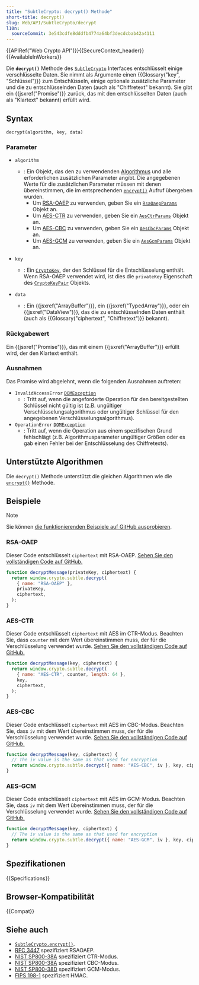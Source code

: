 ```yaml
---
title: "SubtleCrypto: decrypt() Methode"
short-title: decrypt()
slug: Web/API/SubtleCrypto/decrypt
l10n:
  sourceCommit: 3e543cdfe8dddfb4774a64bf3decdcbab42a4111
---
```


{{APIRef("Web Crypto API")}}{{SecureContext_header}}{{AvailableInWorkers}}

Die **`decrypt()`** Methode des [`SubtleCrypto`](/de/docs/Web/API/SubtleCrypto) Interfaces entschlüsselt einige verschlüsselte Daten. Sie nimmt als Argumente einen {{Glossary("key", "Schlüssel")}} zum Entschlüsseln, einige optionale zusätzliche Parameter und die zu entschlüsselnden Daten (auch als "Chiffretext" bekannt). Sie gibt ein {{jsxref("Promise")}} zurück, das mit den entschlüsselten Daten (auch als "Klartext" bekannt) erfüllt wird.

## Syntax

```js-nolint
decrypt(algorithm, key, data)
```

### Parameter

- `algorithm`

  - : Ein Objekt, das den zu verwendenden [Algorithmus](#unterstützte_algorithmen) und alle erforderlichen zusätzlichen Parameter angibt. Die angegebenen Werte für die zusätzlichen Parameter müssen mit denen übereinstimmen, die im entsprechenden [`encrypt()`](/de/docs/Web/API/SubtleCrypto/encrypt) Aufruf übergeben wurden.
    - Um [RSA-OAEP](#rsa-oaep) zu verwenden, geben Sie ein [`RsaOaepParams`](/de/docs/Web/API/RsaOaepParams) Objekt an.
    - Um [AES-CTR](#aes-ctr) zu verwenden, geben Sie ein [`AesCtrParams`](/de/docs/Web/API/AesCtrParams) Objekt an.
    - Um [AES-CBC](#aes-cbc) zu verwenden, geben Sie ein [`AesCbcParams`](/de/docs/Web/API/AesCbcParams) Objekt an.
    - Um [AES-GCM](#aes-gcm) zu verwenden, geben Sie ein [`AesGcmParams`](/de/docs/Web/API/AesGcmParams) Objekt an.

- `key`
  - : Ein [`CryptoKey`](/de/docs/Web/API/CryptoKey), der den Schlüssel für die Entschlüsselung enthält. Wenn RSA-OAEP verwendet wird, ist dies die `privateKey` Eigenschaft des [`CryptoKeyPair`](/de/docs/Web/API/CryptoKeyPair) Objekts.
- `data`
  - : Ein {{jsxref("ArrayBuffer")}}, ein {{jsxref("TypedArray")}}, oder ein {{jsxref("DataView")}}, das die zu entschlüsselnden Daten enthält (auch als {{Glossary("ciphertext", "Chiffretext")}} bekannt).

### Rückgabewert

Ein {{jsxref("Promise")}}, das mit einem {{jsxref("ArrayBuffer")}} erfüllt wird, der den Klartext enthält.

### Ausnahmen

Das Promise wird abgelehnt, wenn die folgenden Ausnahmen auftreten:

- `InvalidAccessError` [`DOMException`](/de/docs/Web/API/DOMException)
  - : Tritt auf, wenn die angeforderte Operation für den bereitgestellten Schlüssel nicht gültig ist (z.B. ungültiger Verschlüsselungsalgorithmus oder ungültiger Schlüssel für den angegebenen Verschlüsselungsalgorithmus).
- `OperationError` [`DOMException`](/de/docs/Web/API/DOMException)
  - : Tritt auf, wenn die Operation aus einem spezifischen Grund fehlschlägt (z.B. Algorithmusparameter ungültiger Größen oder es gab einen Fehler bei der Entschlüsselung des Chiffretexts).

## Unterstützte Algorithmen

Die `decrypt()` Methode unterstützt die gleichen Algorithmen wie die [`encrypt()`](/de/docs/Web/API/SubtleCrypto/encrypt#supported_algorithms) Methode.

## Beispiele

> [!NOTE]
> Sie können [die funktionierenden Beispiele auf GitHub ausprobieren](https://mdn.github.io/dom-examples/web-crypto/encrypt-decrypt/index.html).

### RSA-OAEP

Dieser Code entschlüsselt `ciphertext` mit RSA-OAEP. [Sehen Sie den vollständigen Code auf GitHub.](https://github.com/mdn/dom-examples/blob/main/web-crypto/encrypt-decrypt/rsa-oaep.js)

```js
function decryptMessage(privateKey, ciphertext) {
  return window.crypto.subtle.decrypt(
    { name: "RSA-OAEP" },
    privateKey,
    ciphertext,
  );
}
```

### AES-CTR

Dieser Code entschlüsselt `ciphertext` mit AES im CTR-Modus. Beachten Sie, dass `counter` mit dem Wert übereinstimmen muss, der für die Verschlüsselung verwendet wurde. [Sehen Sie den vollständigen Code auf GitHub.](https://github.com/mdn/dom-examples/blob/main/web-crypto/encrypt-decrypt/aes-ctr.js)

```js
function decryptMessage(key, ciphertext) {
  return window.crypto.subtle.decrypt(
    { name: "AES-CTR", counter, length: 64 },
    key,
    ciphertext,
  );
}
```

### AES-CBC

Dieser Code entschlüsselt `ciphertext` mit AES im CBC-Modus. Beachten Sie, dass `iv` mit dem Wert übereinstimmen muss, der für die Verschlüsselung verwendet wurde. [Sehen Sie den vollständigen Code auf GitHub.](https://github.com/mdn/dom-examples/blob/main/web-crypto/encrypt-decrypt/aes-cbc.js)

```js
function decryptMessage(key, ciphertext) {
  // The iv value is the same as that used for encryption
  return window.crypto.subtle.decrypt({ name: "AES-CBC", iv }, key, ciphertext);
}
```

### AES-GCM

Dieser Code entschlüsselt `ciphertext` mit AES im GCM-Modus. Beachten Sie, dass `iv` mit dem Wert übereinstimmen muss, der für die Verschlüsselung verwendet wurde. [Sehen Sie den vollständigen Code auf GitHub.](https://github.com/mdn/dom-examples/blob/main/web-crypto/encrypt-decrypt/aes-gcm.js)

```js
function decryptMessage(key, ciphertext) {
  // The iv value is the same as that used for encryption
  return window.crypto.subtle.decrypt({ name: "AES-GCM", iv }, key, ciphertext);
}
```

## Spezifikationen

{{Specifications}}

## Browser-Kompatibilität

{{Compat}}

## Siehe auch

- [`SubtleCrypto.encrypt()`](/de/docs/Web/API/SubtleCrypto/encrypt).
- [RFC 3447](https://datatracker.ietf.org/doc/html/rfc3447) spezifiziert RSAOAEP.
- [NIST SP800-38A](https://csrc.nist.gov/pubs/sp/800/38/a/final) spezifiziert CTR-Modus.
- [NIST SP800-38A](https://csrc.nist.gov/pubs/sp/800/38/a/final) spezifiziert CBC-Modus.
- [NIST SP800-38D](https://csrc.nist.gov/pubs/sp/800/38/d/final) spezifiziert GCM-Modus.
- [FIPS 198-1](https://csrc.nist.gov/files/pubs/fips/198-1/final/docs/fips-198-1_final.pdf) spezifiziert HMAC.
